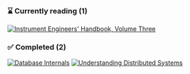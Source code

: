 <!--start:bookshelf-action-->
### ⌛ Currently reading (1)

[![Instrument Engineers' Handbook, Volume Three](https://images.weserv.nl/?url=http%3A%2F%2Fbooks.google.com%2Fbooks%2Fcontent%3Fid%3DKPjLAyA7HgoC%26printsec%3Dfrontcover%26img%3D1%26zoom%3D1%26edge%3Dcurl%26source%3Dgbs_api&w=128&h=196&fit=contain)](https://github.com/alexdeathway/books/issues/3 "Instrument Engineers' Handbook, Volume Three by Bela G. Liptak")

### ✅ Completed (2)

[![Database Internals](https://images.weserv.nl/?url=http%3A%2F%2Fbooks.google.com%2Fbooks%2Fcontent%3Fid%3D-F2vDwAAQBAJ%26printsec%3Dfrontcover%26img%3D1%26zoom%3D1%26edge%3Dcurl%26source%3Dgbs_api&w=128&h=196&fit=contain)](https://github.com/alexdeathway/books/issues/2 "Database Internals by Alex Petrov completed in 1 hour on February 2025")
[![Understanding Distributed Systems](https://images.weserv.nl/?url=http%3A%2F%2Fbooks.google.com%2Fbooks%2Fcontent%3Fid%3DmthMEAAAQBAJ%26printsec%3Dfrontcover%26img%3D1%26zoom%3D1%26edge%3Dcurl%26source%3Dgbs_api&w=128&h=196&fit=contain)](https://github.com/alexdeathway/books/issues/1 "Understanding Distributed Systems by Roberto Vitillo completed in 8 minutes on February 2025")

<!--end:bookshelf-action-->
